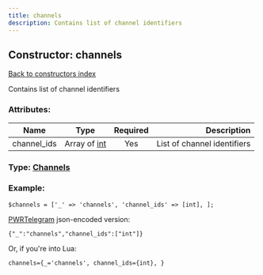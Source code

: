 ```yaml
---
title: channels
description: Contains list of channel identifiers
---
```

## Constructor: channels  
[Back to constructors index](index.md)



Contains list of channel identifiers

### Attributes:

| Name     |    Type       | Required | Description |
|----------|:-------------:|:--------:|------------:|
|channel\_ids|Array of [int](../constructors/int.md) | Yes|List of channel identifiers|



### Type: [Channels](../types/Channels.md)


### Example:

```
$channels = ['_' => 'channels', 'channel_ids' => [int], ];
```  

[PWRTelegram](https://pwrtelegram.xyz) json-encoded version:

```
{"_":"channels","channel_ids":["int"]}
```


Or, if you're into Lua:  


```
channels={_='channels', channel_ids={int}, }

```


